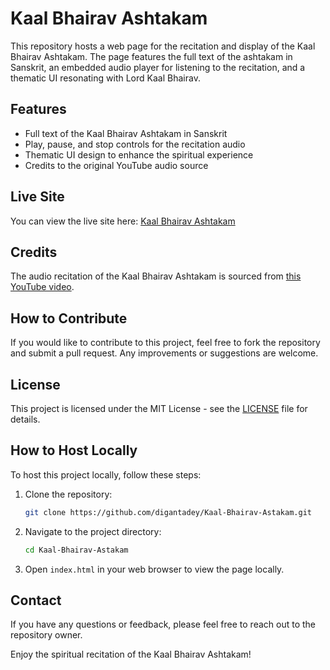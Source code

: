 # Kaal Bhairav Ashtakam

This repository hosts a web page for the recitation and display of the Kaal Bhairav Ashtakam. The page features the full text of the ashtakam in Sanskrit, an embedded audio player for listening to the recitation, and a thematic UI resonating with Lord Kaal Bhairav.

## Features

- Full text of the Kaal Bhairav Ashtakam in Sanskrit
- Play, pause, and stop controls for the recitation audio
- Thematic UI design to enhance the spiritual experience
- Credits to the original YouTube audio source

## Live Site

You can view the live site here: [Kaal Bhairav Ashtakam](https://digantadey.github.io/Kaal-Bhairav-Astakam/)

## Credits

The audio recitation of the Kaal Bhairav Ashtakam is sourced from [this YouTube video](https://www.youtube.com/watch?v=xJyiIgAKNJA).

## How to Contribute

If you would like to contribute to this project, feel free to fork the repository and submit a pull request. Any improvements or suggestions are welcome.

## License

This project is licensed under the MIT License - see the [LICENSE](LICENSE) file for details.

## How to Host Locally

To host this project locally, follow these steps:

1. Clone the repository:
    ```sh
    git clone https://github.com/digantadey/Kaal-Bhairav-Astakam.git
    ```
2. Navigate to the project directory:
    ```sh
    cd Kaal-Bhairav-Astakam
    ```
3. Open `index.html` in your web browser to view the page locally.

## Contact

If you have any questions or feedback, please feel free to reach out to the repository owner.

Enjoy the spiritual recitation of the Kaal Bhairav Ashtakam!
